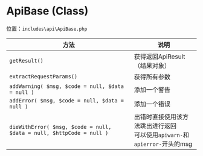 # ApiBase (Class)

位置：`includes\api\ApiBase.php`

方法|说明
-|-
`getResult()`|获得返回ApiResult（结果对象）
`extractRequestParams()`|获得所有参数
`addWarning( $msg, $code = null, $data = null )`|添加一个警告
`addError( $msg, $code = null, $data = null )`|添加一个错误
`dieWithError( $msg, $code = null, $data = null, $httpCode = null )`|出错时直接使用该方法跳出进行返回<br>可以使用`apiwarn-`和`apierror-`开头的msg

